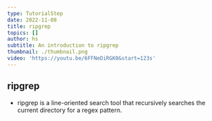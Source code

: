 ```yaml
---
type: TutorialStep
date: 2022-11-08
title: ripgrep
topics: []
author: hs
subtitle: An introduction to ripgrep
thumbnail: ./thumbnail.png
video: 'https://youtu.be/6FFNeDiRGK0&start=123s'
---
```


## ripgrep

* ripgrep is a line-oriented search tool that recursively searches the current directory for a regex pattern.
